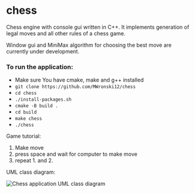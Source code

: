 # chess

Chess engine with console gui written in C++. It implements generation of legal moves and all other rules of a chess game. 

Window gui and MiniMax algorithm for choosing the best move are currently under development.

### To run the application:

- Make sure You have cmake, make and g++ installed
- `git clone https://github.com/MWronski12/chess`
- `cd chess`
- `./install-packages.sh`
- `cmake -B build .`
- `cd build`
- `make chess`
- `./chess`

Game tutorial:
1. Make move
2. press space and wait for computer to make move
3. repeat 1. and 2.

UML class diagram:

![Chess application UML class diagram](https://user-images.githubusercontent.com/66621445/229904436-fbe6475a-2f64-4f3a-afb5-91c9fce12d30.png)
